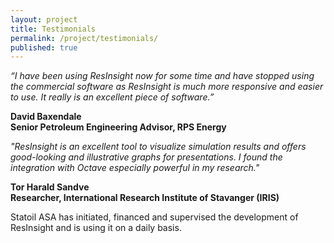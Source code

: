 ```yaml
---
layout: project
title: Testimonials
permalink: /project/testimonials/
published: true
---
```


*“I have been using ResInsight now for some time and have stopped using the commercial software as ResInsight is much more responsive and easier to use. It really is an excellent piece of software.”*

**David Baxendale<br>
Senior Petroleum Engineering Advisor, RPS Energy**

*"ResInsight is an excellent tool to visualize simulation results and offers good-looking and illustrative graphs for presentations. I found the integration with Octave especially powerful in my research."*

**Tor Harald Sandve<br>
Researcher, International Research Institute of Stavanger (IRIS)**

<div class="note">
Statoil ASA has initiated, financed and supervised the development of ResInsight and is using it on a daily basis. 
</div>
